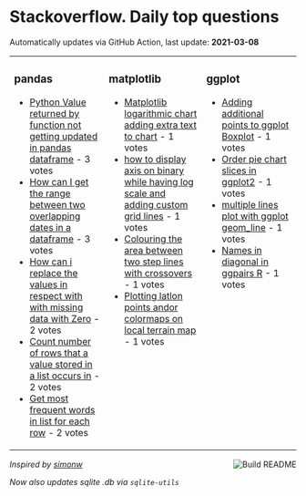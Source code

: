 # Stackoverflow. Daily top questions 

Automatically updates via GitHub Action, last update: **<!-- date starts -->2021-03-08<!-- date ends -->**


<table><tr><td valign="top" width="33%">

### pandas
<!-- pandas starts -->
* [Python Value returned by function not getting updated in pandas dataframe](https://stackoverflow.com/questions/66533183/python-value-returned-by-function-not-getting-updated-in-pandas-dataframe) - 3 votes
* [How can I get the range between two overlapping dates in a dataframe](https://stackoverflow.com/questions/66525647/how-can-i-get-the-range-between-two-overlapping-dates-in-a-dataframe) - 3 votes
* [How can i replace the values in respect with with missing data with Zero](https://stackoverflow.com/questions/66530280/how-can-i-replace-the-values-in-respect-with-with-missing-data-with-zero) - 2 votes
* [Count number of rows that a value stored in a list occurs in](https://stackoverflow.com/questions/66531405/count-number-of-rows-that-a-value-stored-in-a-list-occurs-in) - 2 votes
* [Get most frequent words in list for each row](https://stackoverflow.com/questions/66529091/get-most-frequent-words-in-list-for-each-row) - 2 votes
<!-- pandas ends -->
</td><td valign="top" width="34%">


### matplotlib
<!-- matplotlib starts -->
* [Matplotlib  logarithmic chart  adding extra text to chart](https://stackoverflow.com/questions/66529249/matplotlib-logarithmic-chart-adding-extra-text-to-chart) - 1 votes
* [how to display axis on binary while having log scale and adding custom grid lines](https://stackoverflow.com/questions/66524290/how-to-display-axis-on-binary-while-having-log-scale-and-adding-custom-grid-line) - 1 votes
* [Colouring the area between two step lines with crossovers](https://stackoverflow.com/questions/66531522/colouring-the-area-between-two-step-lines-with-crossovers) - 1 votes
* [Plotting latlon points andor colormaps on local terrain map](https://stackoverflow.com/questions/66530684/plotting-lat-lon-points-and-or-colormaps-on-local-terrain-map) - 1 votes
<!-- matplotlib ends -->
</td><td valign="top" width="34%">


### ggplot
<!-- ggplot2 starts -->
* [Adding additional points to ggplot Boxplot](https://stackoverflow.com/questions/66531465/adding-additional-points-to-ggplot-boxplot) - 1 votes
* [Order pie chart slices in ggplot2](https://stackoverflow.com/questions/66537091/order-pie-chart-slices-in-ggplot2) - 1 votes
* [multiple lines plot with ggplot geom_line](https://stackoverflow.com/questions/66529661/multiple-lines-plot-with-ggplot-geom-line) - 1 votes
* [Names in diagonal in ggpairs R](https://stackoverflow.com/questions/66522776/names-in-diagonal-in-ggpairs-r) - 1 votes
<!-- ggplot2 ends -->
</td></tr></table>

<a href="https://github.com/hp0404/hp0404/actions"><img src="https://github.com/hp0404/hp0404/workflows/Build%20README/badge.svg" align="right" alt="Build README"></a> <p>*Inspired by  [simonw](https://github.com/simonw/simonw)*</p> <p> *Now also updates sqlite .db via `sqlite-utils`* </p>
